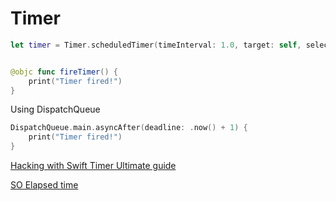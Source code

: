# Timer

```swift
let timer = Timer.scheduledTimer(timeInterval: 1.0, target: self, selector: #selector(fireTimer), userInfo: nil, repeats: true)


@objc func fireTimer() {
    print("Timer fired!")
}
```


Using DispatchQueue

```swift
DispatchQueue.main.asyncAfter(deadline: .now() + 1) {
    print("Timer fired!")
}
```

[Hacking with Swift Timer Ultimate guide](https://www.hackingwithswift.com/articles/117/the-ultimate-guide-to-timer)


[SO Elapsed time](https://stackoverflow.com/questions/24755558/measure-elapsed-time-in-swift)